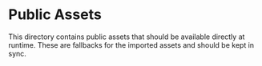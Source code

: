 
# Public Assets
This directory contains public assets that should be available directly at runtime.
These are fallbacks for the imported assets and should be kept in sync.
